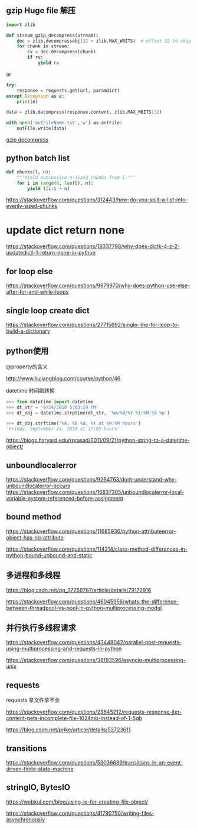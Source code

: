 ## gzip Huge file 解压


```python
import zlib

def stream_gzip_decompress(stream):
    dec = zlib.decompressobj(32 + zlib.MAX_WBITS)  # offset 32 to skip the header
    for chunk in stream:
        rv = dec.decompress(chunk)
        if rv:
            yield rv
```

or

```python
try:
    response = requests.get(url, paramDict)
except Exception as e:
    print(e)

data = zlib.decompress(response.content, zlib.MAX_WBITS|32)

with open('outFileName.txt','w') as outFile:
    outFile.write(data)
```


[gzip decompress](https://stackoverflow.com/questions/12571913/python-unzipping-stream-of-bytes)


## python batch list

```python
def chunks(l, n):
    """Yield successive n-sized chunks from l."""
    for i in range(0, len(l), n):
        yield l[i:i + n]
```

https://stackoverflow.com/questions/312443/how-do-you-split-a-list-into-evenly-sized-chunks


# update dict return none

https://stackoverflow.com/questions/18037798/why-does-dictk-4-z-2-updatedictl-1-return-none-in-python


## for loop else

https://stackoverflow.com/questions/9979970/why-does-python-use-else-after-for-and-while-loops


## single loop  create dict

https://stackoverflow.com/questions/27715692/single-line-for-loop-to-build-a-dictionary


## python使用

@property的含义

http://www.liujiangblog.com/course/python/46


datetime 时间戳转换
```python
>>> from datetime import datetime
>>> dt_str = '9/24/2010 5:03:29 PM'
>>> dt_obj = datetime.strptime(dt_str, '%m/%d/%Y %I:%M:%S %p')

>>> dt_obj.strftime('%A, %B %d, %Y at %H:%M hours')
'Friday, September 24, 2010 at 17:03 hours'
```

https://blogs.harvard.edu/rprasad/2011/09/21/python-string-to-a-datetime-object/


## unboundlocalerror

https://stackoverflow.com/questions/9264763/dont-understand-why-unboundlocalerror-occurs
https://stackoverflow.com/questions/16837305/unboundlocalerror-local-variable-system-referenced-before-assignment

## bound method


https://stackoverflow.com/questions/11685936/python-attributeerror-object-has-no-attribute

https://stackoverflow.com/questions/114214/class-method-differences-in-python-bound-unbound-and-static


## 多进程和多线程

https://blog.csdn.net/qq_37258787/article/details/79172916

https://stackoverflow.com/questions/46045956/whats-the-difference-between-threadpool-vs-pool-in-python-multiprocessing-modul


## 并行执行多线程请求

https://stackoverflow.com/questions/43448042/parallel-post-requests-using-multiprocessing-and-requests-in-python

https://stackoverflow.com/questions/38193596/asyncio-multiprocessing-unix


## requests

requests 拿文件拿不全

https://stackoverflow.com/questions/23645212/requests-response-iter-content-gets-incomplete-file-1024mb-instead-of-1-5gb

https://blog.csdn.net/prike/article/details/52723611


## transitions

https://stackoverflow.com/questions/53036689/transitions-in-an-event-driven-finite-state-machine


## stringIO, BytesIO

https://webkul.com/blog/using-io-for-creating-file-object/


https://stackoverflow.com/questions/41790750/writing-files-asynchronously
